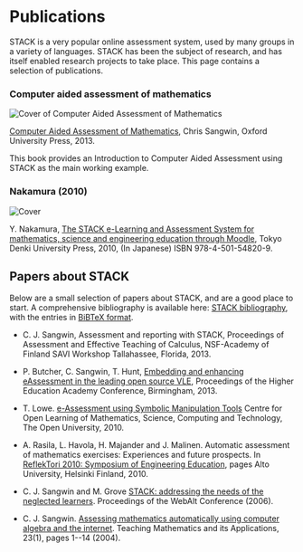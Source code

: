 # Publications

STACK is a very popular online assessment system, used by many groups in a variety of languages.  STACK has been the subject of research, and has itself enabled research projects to take place. This page contains a selection of publications.  

### Computer aided assessment of mathematics

![Cover of Computer Aided Assessment of Mathematics](%CONTENT/CAACover.jpg)  

[Computer Aided Assessment of Mathematics](http://ukcatalogue.oup.com/product/9780199660353.do#.UklVZtKSJuc), Chris Sangwin, Oxford University Press, 2013.

This book provides an Introduction to Computer Aided Assessment using STACK as the main working example.

### Nakamura (2010)

![Cover](%CONTENT/NakamuraCover.jpg) 

Y. Nakamura, [The STACK e-Learning and Assessment System for mathematics, science and engineering education through Moodle](http://books.rakuten.co.jp/rb/%E6%95%B0%E5%AD%A6e%E3%83%A9%E3%83%BC%E3%83%8B%E3%83%B3%E3%82%B0-%E6%95%B0%E5%BC%8F%E8%A7%A3%E7%AD%94%E8%A9%95%E4%BE%A1%E3%82%B7%E3%82%B9%E3%83%86%E3%83%A0%EF%BC%B3%EF%BC%B4%EF%BC%A1%EF%BC%A3%EF%BC%AB%E3%81%A8%EF%BC%AD%EF%BD%8F%EF%BD%8F%EF%BD%84%EF%BD%8C%EF%BD%85%E3%81%AB%E3%82%88%E3%82%8B-%E4%B8%AD%E6%9D%91%E6%B3%B0%E4%B9%8B-9784501548209/item/6640557/), Tokyo Denki University Press, 2010, (In Japanese) ISBN 978-4-501-54820-9.

## Papers about STACK

Below are a small selection of papers about STACK, and are a good place to start.  A comprehensive bibliography is available here: [STACK bibliography](%CONTENT/stack_publications.pdf), with the entries in [BiBTeX format](%CONTENT/stack.bib).

* C. J. Sangwin, Assessment and reporting with STACK, Proceedings of Assessment and Effective Teaching of Calculus, NSF-Academy of Finland SAVI Workshop Tallahassee, Florida, 2013.
* P. Butcher, C. Sangwin, T. Hunt, [Embedding and enhancing eAssessment in the leading open source VLE](http://www.heacademy.ac.uk/assets/documents/disciplines/stem/conf-proceedings-2013/GEN/gen_049.pdf), Proceedings of the Higher Education Academy Conference, Birmingham, 2013.
* T. Lowe. [e-Assessment using Symbolic Manipulation Tools](http://www.open.ac.uk/opencetl/resources/details/detail.php?itemId=4b6abb677f175) Centre for Open Learning of Mathematics, Science, Computing and Technology, The Open University, 2010.
* A. Rasila, L. Havola, H. Majander and J. Malinen. Automatic assessment of mathematics exercises: Experiences and future prospects. In [ReflekTori 2010: Symposium of Engineering Education](http://opetuki2.tkk.fi/p/reflektori2010/index.en.php), pages Alto University, Helsinki Finland, 2010.

* C. J. Sangwin and M. Grove [STACK: addressing the needs of the neglected learners](http://web.mat.bham.ac.uk/C.J.Sangwin/Publications/2006WebAlt.pdf). Proceedings of the WebAlt Conference (2006).
* C. J. Sangwin. [Assessing mathematics automatically using computer algebra and the internet](http://web.mat.bham.ac.uk/C.J.Sangwin/Publications/tma03.pdf). Teaching Mathematics and its Applications, 23(1), pages 1--14 (2004).

